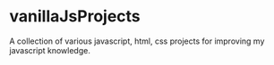 # vanillaJsProjects
A collection of various javascript, html, css projects for improving my javascript knowledge.

